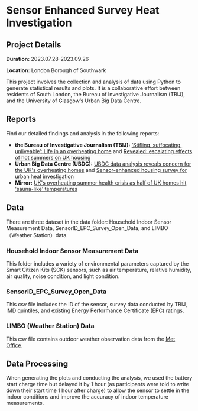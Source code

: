 # Sensor Enhanced Survey Heat Investigation

## Project Details
__Duration:__ 2023.07.28-2023.09.26 

__Location:__ London Borough of Southwark

This project involves the collection and analysis of data using Python to generate statistical results and plots. It is a collaborative effort between residents of South London, the Bureau of Investigative Journalism (TBIJ), and the University of Glasgow’s Urban Big Data Centre.

## Reports
Find our detailed findings and analysis in the following reports:
-  __the Bureau of Investigative Journalism (TBIJ):__ [‘Stifling, suffocating, unliveable’: Life in an overheating home](https://www.thebureauinvestigates.com/stories/2023-12-05/stifling-suffocating-unliveable-life-in-a-overheating-home) and [Revealed: escalating effects of hot summers on UK housing](https://www.thebureauinvestigates.com/stories/2023-12-05/revealed-escalating-effects-of-hot-summers-on-uk-housing)
- __Urban Big Data Centre (UBDC):__ [UBDC data analysis reveals concern for the UK's overheating homes](https://www.ubdc.ac.uk/news-media/2023/december/ubdc-data-analysis-reveals-concern-for-the-uks-overheating-homes/) and [Sensor-enhanced housing survey for urban heat investigation](https://www.ubdc.ac.uk/news-media/2023/december/sensor-enhanced-housing-survey-for-urban-heat-investigation/)
- __Mirror:__ [UK's overheating summer health crisis as half of UK homes hit 'sauna-like' temperatures](https://www.mirror.co.uk/news/uk-news/uks-overheating-summer-health-crisis-31597681)

## Data
There are three dataset in the data folder: Household Indoor Sensor Measurement Data, SensorID_EPC_Survey_Open_Data, and LIMBO（Weather Station）data. 

### Household Indoor Sensor Measurement Data
This folder includes a variety of environmental parameters captured by the Smart Citizen Kits (SCK) sensors, such as air temperature, relative humidity, air quality, noise condition, and light condition.

### SensorID_EPC_Survey_Open_Data
This csv file includes the ID of the sensor, survey data conducted by TBIJ, IMD quintiles, and existing Energy Performance Certificate (EPC) ratings.

### LIMBO (Weather Station) Data
This csv file contains outdoor weather observation data from the [Met Office](https://wow.metoffice.gov.uk/).

## Data Processing

When generating the plots and conducting the analysis, we used the battery start charge time but delayed it by 1 hour (as participants were told to write down their start time 1 hour after charge) to allow the sensor to settle in the indoor conditions and improve the accuracy of indoor temperature measurements.
